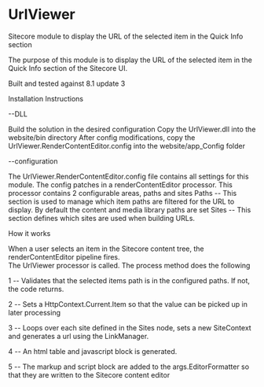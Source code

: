 # UrlViewer
Sitecore module to display the URL of the selected item in the Quick Info section

The purpose of this module is to display the URL of the selected item in the Quick Info section of the Sitecore UI.

Built and tested against 8.1 update 3

Installation Instructions

--DLL

Build the solution in the desired configuration
Copy the UrlViewer.dll into the website/bin directory
After config modifications, copy the UrlViewer.RenderContentEditor.config into the website/app_Config folder

--configuration

The UrlViewer.RenderContentEditor.config file contains all settings for this module.  The config patches in a renderContentEditor processor.
This processor contains 2 configurable areas, paths and sites
Paths -- This section is used to manage which item paths are filtered for the URL to display.  By default the content and media library paths are set
Sites -- This section defines which sites are used when building URLs.  

How it works

When a user selects an item in the Sitecore content tree, the renderContentEditor pipeline fires.  
The UrlViewer processor is called.  The process method does the following

1 -- Validates that the selected items path is in the configured paths.  If not, the code returns.

2 -- Sets a HttpContext.Current.Item so that the value can be picked up in later processing

3 -- Loops over each site defined in the Sites node, sets a new SiteContext and generates a url using the LinkManager.

4 -- An html table and javascript block is generated.

5 -- The markup and script block are added to the args.EditorFormatter so that they are written to the Sitecore content editor 
